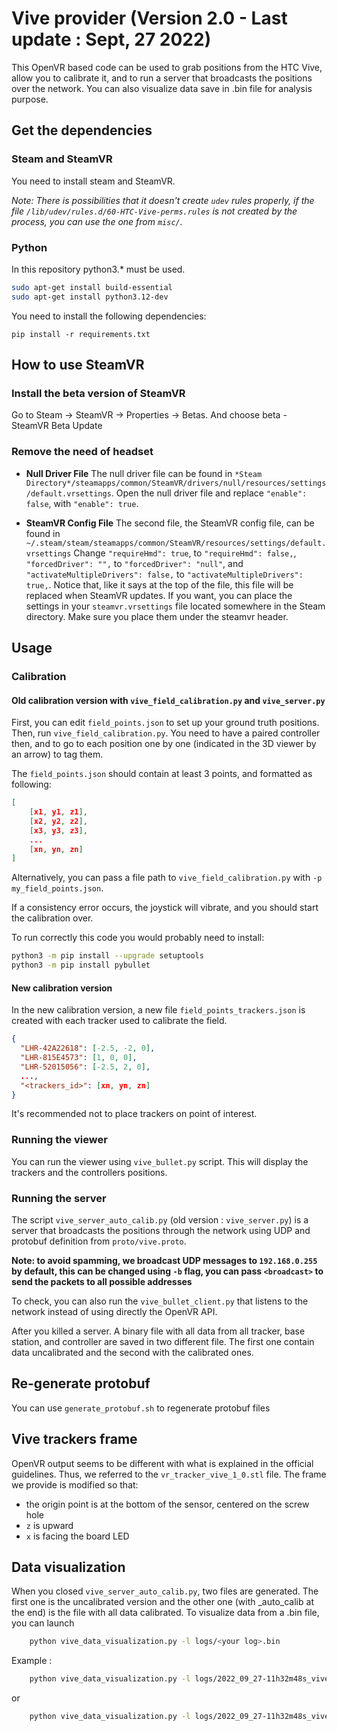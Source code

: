 # Vive provider (Version 2.0 - Last update : Sept, 27 2022)

This OpenVR based code can be used to grab positions from the HTC Vive, allow you to calibrate
it, and to run a server that broadcasts the positions over the network. You can also visualize data save in .bin file 
for analysis purpose. 

## Get the dependencies

### Steam and SteamVR

You need to install steam and SteamVR.

*Note: There is possibilities that it doesn't create `udev` rules properly, if the file
`/lib/udev/rules.d/60-HTC-Vive-perms.rules` is not created by the process, you can
use the one from `misc/`.*

### Python

In this repository python3.* must be used.
```bash
sudo apt-get install build-essential
sudo apt-get install python3.12-dev
```

You need to install the following dependencies:

    pip install -r requirements.txt

## How to use SteamVR ##

### Install the beta version of SteamVR ###

Go to Steam -> SteamVR -> Properties -> Betas. And choose beta - SteamVR Beta Update

### Remove the need of headset

- **Null Driver File**
    The null driver file can be found in `*Steam Directory*/steamapps/common/SteamVR/drivers/null/resources/settings/default.vrsettings`.
    Open the null driver file and replace `"enable": false`, with `"enable": true`.
  
- **SteamVR Config File**
    The second file, the SteamVR config file, can be found in `~/.steam/steam/steamapps/common/SteamVR/resources/settings/default.vrsettings`
    Change `"requireHmd": true`, to `"requireHmd": false,`, `"forcedDriver": "",` to `"forcedDriver": "null"`, and `"activateMultipleDrivers": false,` to `"activateMultipleDrivers": true,`.
    Notice that, like it says at the top of the file, this file will be replaced when SteamVR updates. If you want, you can place the settings in your `steamvr.vrsettings` file located somewhere in the Steam directory. Make sure you place them under the steamvr header.

## Usage

### Calibration
#### Old calibration version with `vive_field_calibration.py` and `vive_server.py`
First, you can edit `field_points.json` to set up your ground truth positions. Then, run
`vive_field_calibration.py`. You need to have a paired controller then, and to go to each
position one by one (indicated in the 3D viewer by an arrow) to tag them.

The `field_points.json` should contain at least 3 points, and formatted as following:

```json
[
    [x1, y1, z1],
    [x2, y2, z2],
    [x3, y3, z3],
    ...
    [xn, yn, zn]
]
```

Alternatively, you can pass a file path to `vive_field_calibration.py` with `-p my_field_points.json`.

If a consistency error occurs, the joystick will vibrate, and you should start the calibration
over.

To run correctly this code you would probably need to install:
```bash
python3 -m pip install --upgrade setuptools
python3 -m pip install pybullet

```

#### New calibration version
In the new calibration version, a new file `field_points_trackers.json` is created with each tracker used to calibrate the field.
```json
{
  "LHR-42A22618": [-2.5, -2, 0],
  "LHR-815E4573": [1, 0, 0],
  "LHR-52015056": [-2.5, 2, 0],
  ...,
  "<trackers_id>": [xn, yn, zn]
}
```
It's recommended not to place trackers on point of interest.

### Running the viewer

You can run the viewer using `vive_bullet.py` script. This will display the trackers and the
controllers positions.

### Running the server

The script `vive_server_auto_calib.py` (old version : `vive_server.py`) is a server that broadcasts the positions through the network
using UDP and protobuf definition from `proto/vive.proto`.

**Note: to avoid spamming, we broadcast UDP messages to `192.168.0.255` by default, this can be changed
using `-b` flag, you can pass `<broadcast>` to send the packets to all possible addresses**

To check, you can also run the `vive_bullet_client.py` that listens to the network instead of
using directly the OpenVR API.

After you killed a server. A binary file with all data from all tracker, base station, and controller are saved in two different file.
The first one contain data uncalibrated and the second with the calibrated ones.

## Re-generate protobuf

You can use `generate_protobuf.sh` to regenerate protobuf files

## Vive trackers frame

OpenVR output seems to be different with what is explained in the official guidelines. Thus, we referred
to the `vr_tracker_vive_1_0.stl` file. The frame we provide is modified so that:

- the origin point is at the bottom of the sensor, centered on the screw hole
- `z` is upward
- `x` is facing the board LED

## Data visualization 

When you closed `vive_server_auto_calib.py`, two files are generated. The first one is the uncalibrated version and the 
other one (with _auto_calib at the end) is the file with all data calibrated. 
To visualize data from a .bin file, you can launch 
```bash 
    python vive_data_visualization.py -l logs/<your log>.bin
```
Example : 
```bash 
    python vive_data_visualization.py -l logs/2022_09_27-11h32m48s_vive_auto_calib.bin
```
or
```bash 
    python vive_data_visualization.py -l logs/2022_09_27-11h32m48s_vive.bin
```
